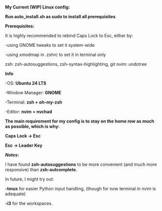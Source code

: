 **My Current (WIP) Linux config:**

**Run auto_install.sh as sudo to install all prerequisites**

**Prerequisites:**

It is highly recommended to rebind Caps Lock to Esc, either by:

-using GNOME tweaks to set it system-wide

-using xmodmap in .zshrc to set it in terminal only

zsh: zsh-autosuggestions, zsh-syntax-highlighting, git
nvim: undotree 

**Info**

-OS: **Ubuntu 24 LTS**
  
-Window Manager: **GNOME**
  
-Terminal: **zsh + oh-my-zsh**
  
-Editor: **nvim + nvchad**

**The main requirement for my config is to stay on the home row as much as possible, which is why:**

**Caps Lock -> Esc**

**Esc -> Leader Key**


_**Notes:**_

I have found **zsh-autosuggestions** to be more convenient (and much more responsive) than **zsh-autcomplete**.

In future, I might try out:

  **-tmux** for easier Python input handling, (though for now terminal in nvim is adequate)
  
  **-i3** for the workspaces.
  
